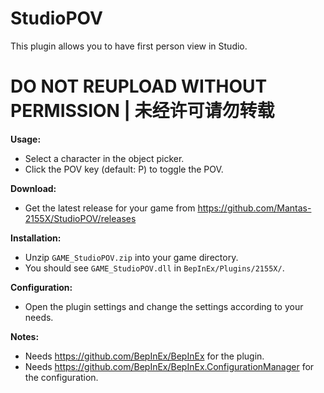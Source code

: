 # StudioPOV

This plugin allows you to have first person view in Studio.  

# DO NOT REUPLOAD WITHOUT PERMISSION | 未经许可请勿转载

**Usage:**  
* Select a character in the object picker.  
* Click the POV key (default: P) to toggle the POV.  

**Download:**  
* Get the latest release for your game from https://github.com/Mantas-2155X/StudioPOV/releases  

**Installation:**  
* Unzip `GAME_StudioPOV.zip` into your game directory.  
* You should see `GAME_StudioPOV.dll` in `BepInEx/Plugins/2155X/`.  

**Configuration:**  
* Open the plugin settings and change the settings according to your needs.  

**Notes:**
* Needs https://github.com/BepInEx/BepInEx for the plugin.
* Needs https://github.com/BepInEx/BepInEx.ConfigurationManager for the configuration.
